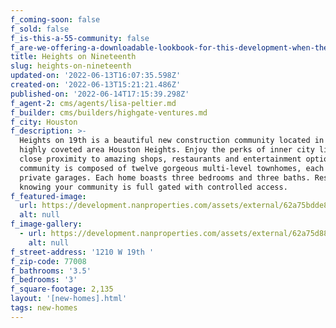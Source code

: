 ```yaml
---
f_coming-soon: false
f_sold: false
f_is-this-a-55-community: false
f_are-we-offering-a-downloadable-lookbook-for-this-development-when-they-submit-their-contact-info: false
title: Heights on Nineteenth
slug: heights-on-nineteenth
updated-on: '2022-06-13T16:07:35.598Z'
created-on: '2022-06-13T15:21:21.486Z'
published-on: '2022-06-14T17:15:39.298Z'
f_agent-2: cms/agents/lisa-peltier.md
f_builder: cms/builders/highgate-ventures.md
f_city: Houston
f_description: >-
  Heights on 19th is a beautiful new construction community located in the
  highly coveted area Houston Heights. Enjoy the perks of inner city living with
  close proximity to amazing shops, restaurants and entertainment options. The
  community is composed of twelve gorgeous multi-level townhomes, each with
  private garages. Each home boasts three bedrooms and three baths. Rest easy
  knowing your community is full gated with controlled access.
f_featured-image:
  url: https://development.nanproperties.com/assets/external/62a75bdde888d983be188264_aerial202201.jpg
  alt: null
f_image-gallery:
  - url: https://development.nanproperties.com/assets/external/62a75d88823d089895cff91c_front202202.jpg
    alt: null
f_street-address: '1210 W 19th '
f_zip-code: 77008
f_bathrooms: '3.5'
f_bedrooms: '3'
f_square-footage: 2,135
layout: '[new-homes].html'
tags: new-homes
---
```




